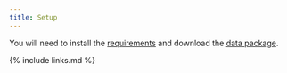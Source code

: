 ```yaml
---
title: Setup
---
```


You will need to install the [requirements](/data/requirements.zip) and download the [data package](/data/data.zip).

{% include links.md %}
